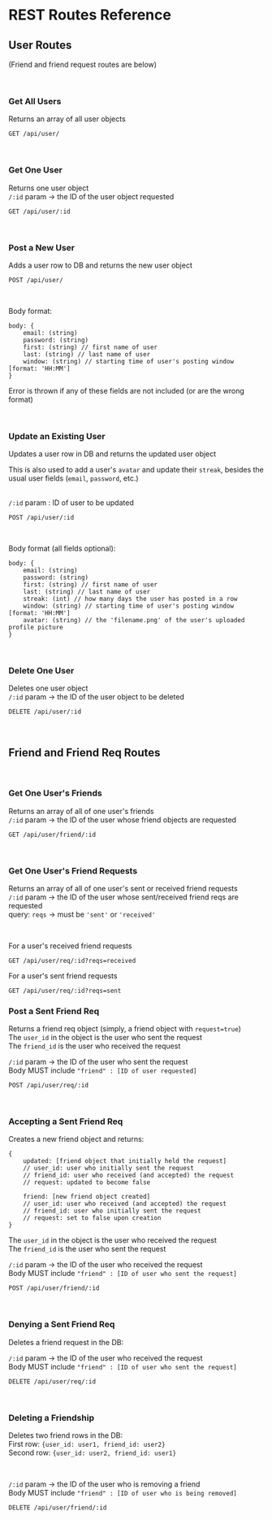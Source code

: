 # REST Routes Reference

## User Routes

(Friend and friend request routes are below)

<br>

### Get All Users

Returns an array of all user objects

```
GET /api/user/
```

<br>

### Get One User

Returns one user object <br> `/:id` param -> the ID of the user object requested

```
GET /api/user/:id
```

<br>

### Post a New User

Adds a user row to DB and returns the new user object <br>

```
POST /api/user/
```

<br>

Body format: <br>

```
body: {
    email: (string)
    password: (string)
    first: (string) // first name of user
    last: (string) // last name of user
    window: (string) // starting time of user's posting window [format: 'HH:MM']
}
```

Error is thrown if any of these fields are not included (or are the wrong format)

<br>

### Update an Existing User

Updates a user row in DB and returns the updated user object <br>

This is also used to add a user's `avatar` and update their `streak`, besides the usual user fields (`email`, `password`, etc.)

<br> `/:id` param : ID of user to be updated <br>

```
POST /api/user/:id
```

<br>

Body format (all fields optional): <br>

```
body: {
    email: (string)
    password: (string)
    first: (string) // first name of user
    last: (string) // last name of user
    streak: (int) // how many days the user has posted in a row
    window: (string) // starting time of user's posting window [format: 'HH:MM']
    avatar: (string) // the 'filename.png' of the user's uploaded profile picture
}
```

<br>

### Delete One User

Deletes one user object <br> `/:id` param -> the ID of the user object to be deleted

```
DELETE /api/user/:id
```

<br>

## Friend and Friend Req Routes

<br>

### Get One User's Friends

Returns an array of all of one user's friends <br> `/:id` param -> the ID of the user whose friend objects are requested

```
GET /api/user/friend/:id
```

<br>

### Get One User's Friend Requests

Returns an array of all of one user's sent or received friend requests <br> `/:id` param -> the ID of the user whose sent/received friend reqs are requested <br> query: `reqs` -> must be `'sent'` or `'received'`

<br>

For a user's received friend requests

```
GET /api/user/req/:id?reqs=received
```

For a user's sent friend requests

```
GET /api/user/req/:id?reqs=sent
```

### Post a Sent Friend Req

Returns a friend req object (simply, a friend object with `request=true`)<br> The `user_id` in the object is the user who sent the request<br> The `friend_id` is the user who received the request <br>

`/:id` param -> the ID of the user who sent the request<br> Body MUST include `"friend" : [ID of user requested]` <br>

```
POST /api/user/req/:id
```

<br>

### Accepting a Sent Friend Req

Creates a new friend object and returns:<br>

```
{
    updated: [friend object that initially held the request]
    // user_id: user who initially sent the request
    // friend_id: user who received (and accepted) the request
    // request: updated to become false

    friend: [new friend object created]
    // user_id: user who received (and accepted) the request
    // friend_id: user who initially sent the request
    // request: set to false upon creation
}
```

The `user_id` in the object is the user who received the request<br> The `friend_id` is the user who sent the request <br>

`/:id` param -> the ID of the user who received the request<br> Body MUST include `"friend" : [ID of user who sent the request]` <br>

```
POST /api/user/friend/:id
```

<br>

### Denying a Sent Friend Req

Deletes a friend request in the DB:<br>

`/:id` param -> the ID of the user who received the request<br> Body MUST include `"friend" : [ID of user who sent the request]` <br>

```
DELETE /api/user/req/:id
```

<br>

### Deleting a Friendship

Deletes two friend rows in the DB:<br> First row: `{user_id: user1, friend_id: user2}`<br> Second row: `{user_id: user2, friend_id: user1}`

<br>

`/:id` param -> the ID of the user who is removing a friend <br> Body MUST include `"friend" : [ID of user who is being removed]` <br>

```
DELETE /api/user/friend/:id
```

<br>
